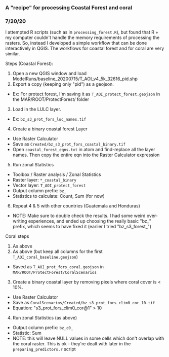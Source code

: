 ### A "recipe" for processing Coastal Forest and coral
### 7/20/20

I attempted R scripts (such as in `processing_forest.R`), but found that R + my computer couldn't handle the memory requirements of processing the rasters. So, instead I developed a simple workflow that can be done interactively in QGIS. The workflows for coastal forest and for coral are very similar.

Steps (Coastal Forest):
1. Open a new QGIS window and load ModelRuns/baseline_20200715/T_AOI_v4_5k_32616_pid.shp
2. Export a copy (keeping only "pid") as a geojson.
  - Ex: For protect forest, I'm saving it as `T_AOI_protect_forest.geojson` in the MAR/ROOT/ProtectForest/ folder
3. Load in the LULC layer.
  - Ex: `bz_s3_prot_fors_luc_names.tif`
4. Create a binary coastal forest Layer
  - Use Raster Calculator
  - Save as `Created/bz_s3_prot_fors_coastal_binary.tif`
  - Open `coastal_forest_eqns.txt` in atom and find-replace all the layer names. Then copy the entire eqn into the Raster Calculator expression
5. Run zonal Statistics
  - Toolbox / Raster analysis / Zonal Statistics
  - Raster layer: `*_coastal_binary`
  - Vector layer: `T_AOI_protect_forest`
  - Output column prefix: `bz_`
  - Statistics to calculate: Count, Sum (for now)
6. Repeat 4 & 5 with other countries (Guatemala and Honduras)
  - NOTE: Make sure to double check the results. I had some weird over-writing experiences, and ended up choosing the really basic "bz_" prefix, which seems to have fixed it (earlier I tried "bz_s3_forest_")

Coral steps
1. As above
2. As above (but keep all columns for the first `T_AOI_coral_baseline.geojson`)
  - Saved as `T_AOI_prot_fors_coral.geojson` in `MAR/ROOT/ProtectForest/CoralScenarios`
3. Create a binary coastal layer by removing pixels where coral cover is < 10%.
  - Use Raster Calculator
  - Save as  `CoralScenarios/Created/bz_s3_prot_fors_clim0_cor_10.tif`
  - Equation: "s3_prot_fors_clim0_cor@1" > 10
4. Run zonal Statistics (as above)
  - Output column prefix: `bz_c0_`
  - Statistic: Sum
  - NOTE: this will leave NULL values in some cells which don't overlap with the coral raster. This is ok - they're dealt with later in the `preparing_predictors.r` script
